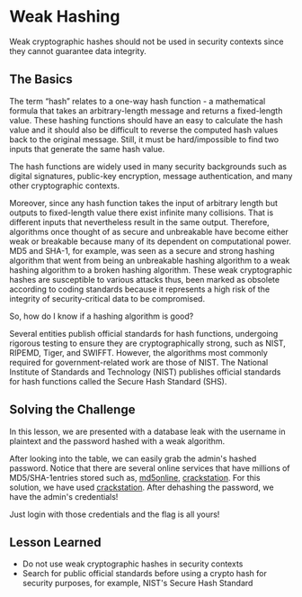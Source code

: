 # Weak Hashing 
Weak cryptographic hashes should not be used in security contexts since they cannot guarantee data integrity.

## The Basics
The term “hash” relates to a one-way hash function -  a mathematical formula that takes an arbitrary-length message and returns a fixed-length value. These hashing functions should have an easy to calculate the hash value and it should also be difficult to reverse the computed hash values back to the original message. Still, it must be hard/impossible to find two inputs that generate the same hash value.

The hash functions are widely used in many security backgrounds such as digital signatures, public-key encryption, message authentication, and many other cryptographic contexts. 

Moreover, since any hash function takes the input of arbitrary length but outputs to fixed-length value there exist infinite many collisions. That is different inputs that nevertheless result in the same output. Therefore, algorithms once thought of as secure and unbreakable have become either weak or breakable because many of its dependent on computational power. MD5 and SHA-1, for example, was seen as a secure and strong hashing algorithm that went from being an unbreakable hashing algorithm to a weak hashing algorithm to a broken hashing algorithm. These weak cryptographic hashes are susceptible to various attacks thus, been marked as obsolete according to coding standards because it represents a high risk of the integrity of security-critical data to be compromised.

So, how do I know if a hashing algorithm is good?

Several entities publish official standards for hash functions, undergoing rigorous testing to ensure they are cryptographically strong, such as NIST, RIPEMD, Tiger, and SWIFFT. However, the algorithms most commonly required for government-related work are those of NIST. The National Institute of Standards and Technology (NIST) publishes official standards for hash functions called the Secure Hash Standard (SHS).

## Solving the Challenge
In this lesson, we are presented with a database leak with the username in plaintext and the password hashed with a weak algorithm.  

After looking into the table, we can easily grab the admin's hashed password. Notice that there are several online services that have millions of MD5/SHA-1entries stored such as,  [md5online](https://www.md5online.org/), [crackstation](https://crackstation.net/). For this solution, we have used [crackstation](https://crackstation.net/). After dehashing the password, we have the admin's credentials!

Just login with those credentials and the flag is all yours!

## Lesson Learned

* Do not use weak cryptographic hashes in security contexts
* Search for public official standards before using a crypto hash for security purposes, for example, NIST's Secure Hash Standard
